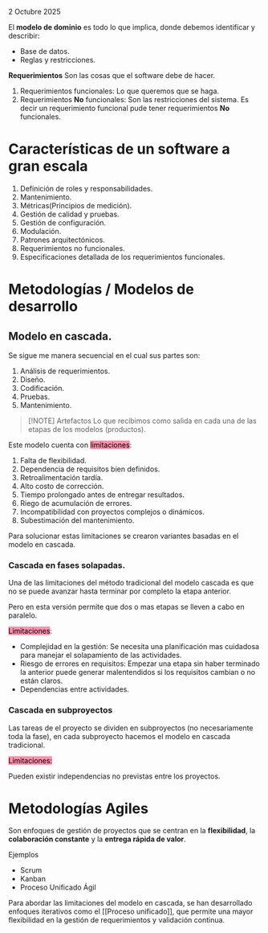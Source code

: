 2 Octubre 2025

El **modelo de dominio** es todo lo que implica, donde debemos identificar y describir:
- Base de datos.
- Reglas y restricciones.

**Requerimientos**
Son las cosas que el software debe de hacer.
1. Requerimientos funcionales: Lo que queremos que se haga.
2. Requerimientos **No** funcionales: Son las restricciones del sistema. Es decir un requerimiento funcional pude tener requerimientos **No** funcionales.


# Características de un software a gran escala

1. Definición de roles y responsabilidades.
2. Mantenimiento.
3. Métricas(Principios de medición).
4. Gestión de calidad y pruebas.
5. Gestión de configuración.
6. Modulación.
7. Patrones arquitectónicos.
8. Requerimientos no funcionales.
9. Especificaciones detallada de los requerimientos funcionales.

# Metodologías / Modelos de desarrollo 

## Modelo en cascada.

Se sigue me manera secuencial en el cual sus partes son:
1. Análisis de requerimientos.
2. Diseño.
3. Codificación.
4. Pruebas.
5. Mantenimiento.

>[!NOTE] Artefactos
>Lo que recibimos como salida en cada una de las etapas de los modelos (productos).

Este modelo cuenta con <mark style="background: #FF5582A6;">limitaciones</mark>:

1. Falta de flexibilidad.
2. Dependencia de requisitos bien definidos.
3. Retroalimentación tardía.
4. Alto costo de corrección.
5. Tiempo prolongado antes de entregar resultados.
6. Riego de acumulación de errores.
7. Incompatibilidad con proyectos complejos o dinámicos.
8. Subestimación del mantenimiento.

Para solucionar estas limitaciones se crearon variantes basadas en el modelo en cascada.

### Cascada en fases solapadas.

Una de las limitaciones del método tradicional del modelo cascada es que no se puede avanzar hasta terminar por completo la etapa anterior.

Pero en esta versión permite que dos o mas etapas se lleven a cabo en paralelo.

<mark style="background: #FF5582A6;">Limitaciones</mark>:

- Complejidad en la gestión: Se necesita una planificación mas cuidadosa para manejar el solapamiento de las actividades.
- Riesgo de errores en requisitos: Empezar una etapa sin haber terminado la anterior puede generar malentendidos si los requisitos cambian o no están claros.
- Dependencias entre actividades.

### Cascada en subproyectos

Las tareas de el proyecto se dividen en subproyectos (no necesariamente toda la fase), en cada subproyecto hacemos el modelo en cascada tradicional.

<mark style="background: #FF5582A6;">Limitaciones:</mark>

Pueden existir independencias no previstas entre los proyectos.

# Metodologías Agiles 

Son enfoques de gestión de proyectos que se centran en la **flexibilidad**, la **colaboración constante** y la **entrega rápida de valor**.

Ejemplos

- Scrum
- Kanban
- Proceso Unificado Ágil

Para abordar las limitaciones del modelo en cascada, se han desarrollado enfoques iterativos como el [[Proceso unificado]], que permite una mayor flexibilidad en la gestión de requerimientos y validación continua.